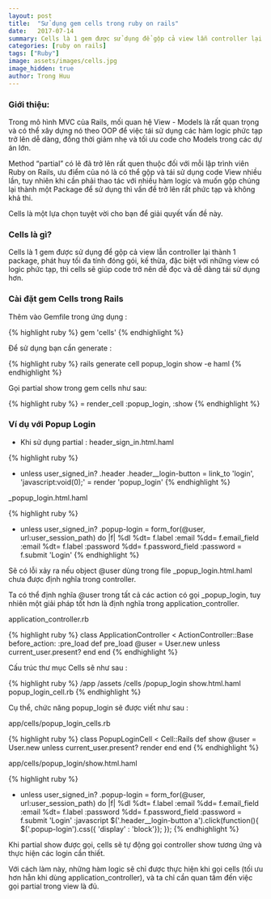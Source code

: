 ```yaml
---
layout: post
title:  "Sử dụng gem cells trong ruby on rails"
date:   2017-07-14
summary: Cells là 1 gem được sử dụng để gộp cả view lẫn controller lại thành 1 package.
categories: [ruby on rails]
tags: ["Ruby"]
image: assets/images/cells.jpg
image_hidden: true
author: Trong Huu
---
```


### Giới thiệu:

Trong mô hình MVC của Rails, mối quan hệ View - Models là rất quan trọng và có thể xây dựng nó theo OOP để việc tái sử dụng các hàm logic phức tạp trở lên dễ dàng, đồng thời giảm nhẹ và tối ưu code cho Models trong các dự án lớn.

Method “partial” có lẽ đã trở lên rất quen thuộc đối với mỗi lập trình viên Ruby on Rails, ưu điểm của nó là có thể gộp và tái sử dụng code View nhiều lần, tuy nhiên khi cần phải thao tác với nhiều hàm logic và muốn gộp chúng lại thành một Package để sử dụng thì vấn đề trở lên rất phức tạp và không khả thi.

Cells là một lựa chọn tuyệt vời cho bạn để giải quyết vấn đề này.

### Cells là gì?

Cells là 1 gem được sử dụng để gộp cả view lẫn controller lại thành 1 package, phát huy tối đa tính đóng gói, kế thừa, đặc biệt với những view có logic phức tạp, thì cells sẽ giúp code trở nên dễ đọc và dễ dàng tái sử dụng hơn.

### Cài đặt gem Cells trong Rails

Thêm vào Gemfile trong ứng dụng :

{% highlight ruby %}
gem 'cells'
{% endhighlight %}

Để sử dụng bạn cần generate :

{% highlight ruby %}
rails generate cell popup_login show -e haml
{% endhighlight %}

Gọi partial show trong gem cells như sau:

{% highlight ruby %}
= render_cell :popup_login, :show
{% endhighlight %}

### Ví dụ với Popup Login

- Khi sử dụng partial :
header_sign_in.html.haml

{% highlight ruby %}
- unless user_signed_in?
  .header
    .header__login-button
      = link_to 'login', 'javascript:void(0);'
= render 'popup_login'
{% endhighlight %}

_popup_login.html.haml

{% highlight ruby %}
- unless user_signed_in?
  .popup-login
    = form_for(@user, url:user_session_path) do |f|
      %dl
        %dt= f.label :email
        %dd= f.email_field :email
        %dt= f.label :password
        %dd= f.password_field :password
      = f.submit 'Login'
{% endhighlight %}

Sẽ có lỗi xảy ra nếu object @user dùng trong file _popup_login.html.haml chưa được định nghĩa trong controller.

Ta có thể định nghĩa @user trong tất cả các action có gọi _popup_login, tuy nhiên một giải pháp tốt hơn là định nghĩa trong application_controller.

application_controller.rb

{% highlight ruby %}
class ApplicationController < ActionController::Base
  before_action: :pre_load
  def pre_load
    @user = User.new unless current_user.present?
  end
end
{% endhighlight %}

Cấu trúc thư mục Cells sẽ như sau :

{% highlight ruby %}
/app
/assets
/cells
/popup_login
show.html.haml
popup_login_cell.rb
{% endhighlight %}

Cụ thể, chức năng popup_login sẽ được viết như sau :

app/cells/popup_login_cells.rb

{% highlight ruby %}
class PopupLoginCell < Cell::Rails
  def show
    @user = User.new unless current_user.present?
    render
  end
end
{% endhighlight %}

app/cells/popup_login/show.html.haml

{% highlight ruby %}
- unless user_signed_in?
  .popup-login
    = form_for(@user, url:user_session_path) do |f|
      %dl
        %dt= f.label :email
        %dd= f.email_field :email
        %dt= f.label :password
        %dd= f.password_field :password
      = f.submit 'Login'
   :javascript
     $('.header__login-button a').click(function(){
       $('.popup-login').css({ 'display' : 'block'});
     });
{% endhighlight %}

Khi partial show được gọi, cells sẽ tự động gọi controller show tương ứng và thực hiện các login cần thiết.

Với cách làm này, những hàm logic sẽ chỉ được thực hiện khi gọi cells (tối ưu hơn hẳn khi dùng application_controller), và ta chỉ cần quan tâm đến việc gọi partial trong view là đủ.
